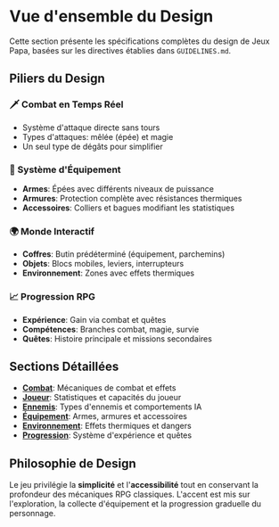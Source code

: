 # Vue d'ensemble du Design

Cette section présente les spécifications complètes du design de Jeux Papa, basées sur les directives établies dans `GUIDELINES.md`.

## Piliers du Design

### 🗡️ Combat en Temps Réel
- Système d'attaque directe sans tours
- Types d'attaques: mêlée (épée) et magie
- Un seul type de dégâts pour simplifier

### 🎒 Système d'Équipement
- **Armes**: Épées avec différents niveaux de puissance
- **Armures**: Protection complète avec résistances thermiques
- **Accessoires**: Colliers et bagues modifiant les statistiques

### 🌍 Monde Interactif
- **Coffres**: Butin prédéterminé (équipement, parchemins)
- **Objets**: Blocs mobiles, leviers, interrupteurs
- **Environnement**: Zones avec effets thermiques

### 📈 Progression RPG
- **Expérience**: Gain via combat et quêtes
- **Compétences**: Branches combat, magie, survie
- **Quêtes**: Histoire principale et missions secondaires

## Sections Détaillées

- **[Combat](combat.md)**: Mécaniques de combat et effets
- **[Joueur](player.md)**: Statistiques et capacités du joueur
- **[Ennemis](enemies.md)**: Types d'ennemis et comportements IA
- **[Équipement](equipment.md)**: Armes, armures et accessoires
- **[Environnement](environment.md)**: Effets thermiques et dangers
- **[Progression](progression.md)**: Système d'expérience et quêtes

## Philosophie de Design

Le jeu privilégie la **simplicité** et l'**accessibilité** tout en conservant la profondeur des mécaniques RPG classiques. L'accent est mis sur l'exploration, la collecte d'équipement et la progression graduelle du personnage.